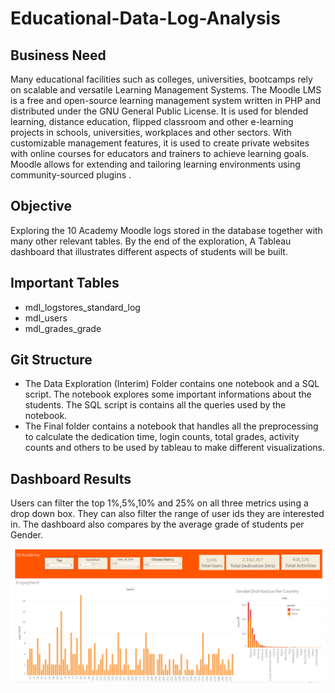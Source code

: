 # Educational-Data-Log-Analysis

## Business Need
Many educational facilities such as colleges, universities, bootcamps rely on scalable and
versatile Learning Management Systems.
The Moodle LMS is a free and open-source learning management system written in PHP
and distributed under the GNU General Public License. It is used for blended learning,
distance education, flipped classroom and other e-learning projects in schools, universities,
workplaces and other sectors. With customizable management features, it is used to create
private websites with online courses for educators and trainers to achieve learning goals.
Moodle allows for extending and tailoring learning environments using community-sourced
plugins .

## Objective 
Exploring the 10 Academy Moodle logs stored in the database together with many other relevant tables.
By the end of the exploration, A Tableau dashboard that illustrates different aspects of students will be built.

## Important Tables

* mdl_logstores_standard_log
* mdl_users
* mdl_grades_grade

## Git Structure
- The Data Exploration (Interim) Folder contains one notebook and a SQL script. The notebook explores some important informations about the students. The SQL script is contains all the queries used by the notebook.
- The Final folder contains a notebook that handles all the preprocessing to calculate the dedication time, login counts, total grades, activity counts and others to be used by tableau to make different visualizations.

## Dashboard Results

Users can filter the top 1%,5%,10% and 25% on all three metrics using a drop down box. They can also filter the range of user ids they are interested in.
The dashboard also compares by the average grade of students per Gender.

![Tableau Dashboard](https://raw.githubusercontent.com/nahomneg/Educational-Data-Log-Analysis/master/Snip%20dashboard.PNG)
